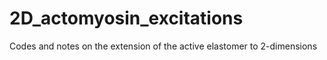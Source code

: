 # 2D_actomyosin_excitations
Codes and notes on the extension of the active elastomer to 2-dimensions
